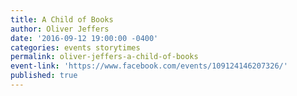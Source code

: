```yaml
---
title: A Child of Books
author: Oliver Jeffers
date: '2016-09-12 19:00:00 -0400'
categories: events storytimes
permalink: oliver-jeffers-a-child-of-books
event-link: 'https://www.facebook.com/events/109124146207326/'
published: true
---
```

